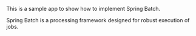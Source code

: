 This is a sample app to show how to implement Spring Batch.

Spring Batch is a processing framework designed for robust execution of jobs.
